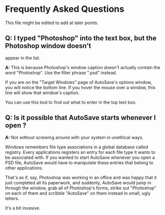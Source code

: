 Frequently Asked Questions
========

This file might be edited to add at later points.



## Q: I typed "Photoshop" into the text box, but the Photoshop window doesn't  
appear in the list.

**A:** This is because Photoshop's window caption doesn't actually contain the 
word "Photoshop".
Use the filter phrase ".psd" instead.

If you are on the "Target Windows" page of AutoSave's options window, you will
notice the bottom line. If you hover the mouse over a window, this line will
show that window's caption.

You can use this tool to find out what to enter in the top text box.



## Q: Is it possible that AutoSave starts whenever I open <DOCUMENT TYPE>?

**A:** Not without screwing around with your system in unethical ways.

Windows remembers file type associations in a global database called registry.
Every applications registers an entry for each file type it wants to be 
associated with.
If you wanted to start AutoSave whenever you open a PSD file, AutoSave would 
have to manipulate these entries that belong to other applications.

That's as if, say, Photoshop was working in an office and was happy that it 
just completed all its paperwork, and suddenly, AutoSave would jump in through 
the window, grab all of Photoshop's forms, strike out "Photoshop" on each of 
them and scribble "AutoSave" on them instead in small, ugly letters.

It's a bit invasive.
